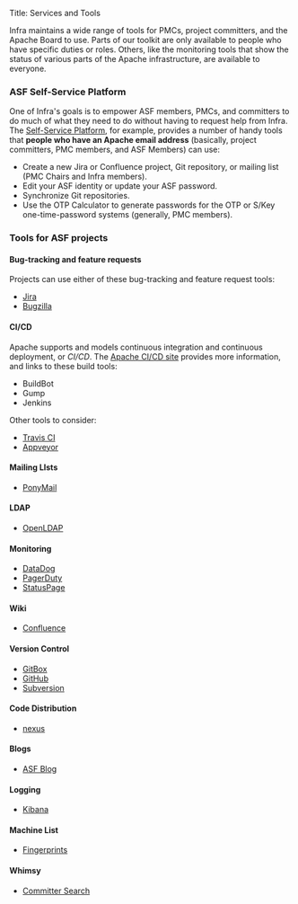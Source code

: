 Title: Services and Tools

Infra maintains a wide range of tools for PMCs, project committers, and the Apache Board to use. Parts of our toolkit are only available to people who have specific duties or roles. Others, like the monitoring tools that show the status of various parts of the Apache infrastructure, are available to everyone.

### ASF Self-Service Platform

One of Infra's goals is to empower ASF members, PMCs, and committers to do much of what they need to do without having to request help from Infra. The <a href="https://selfserve.apache.org" target="_blank">Self-Service Platform</a>, for example, provides a number of handy tools that **people who have an Apache email address** (basically, project committers, PMC members, and ASF Members) can use:

  * Create a new Jira or Confluence project, Git repository, or mailing list (PMC Chairs and Infra members).
  * Edit your ASF identity or update your ASF password.
  * Synchronize Git repositories.
  * Use the OTP Calculator to generate passwords for the OTP or S/Key one-time-password systems (generally, PMC members).
  
### Tools for ASF projects

#### Bug-tracking and feature requests

Projects can use either of these bug-tracking  and feature request tools:

* <a href="https://issues.apache.org/jira" target="_blank">Jira</a>
* <a href="https://bz.apache.org/bugzilla/" target="_blank">Bugzilla</a>

#### CI/CD

Apache supports and models continuous integration and continuous deployment, or *CI/CD*. The <a href="https://ci.apache.org" target="_blank">Apache CI/CD site</a> provides more information, and links to these build tools:

* BuildBot
* Gump
* Jenkins

Other tools to consider:

* <a href="https://travis-ci.org/" target="_blank">Travis CI</a>
* <a href="https://www.appveyor.com" target="_blank">Appveyor</a>

#### Mailing LIsts

* [PonyMail](http://lists.apache.org)

#### LDAP

* [OpenLDAP](http://www.openldap.org/)

#### Monitoring

* [DataDog](https://www.datadoghq.com/)
* [PagerDuty](http://pagerduty.com)
* [StatusPage](http://status.apache.org)

#### Wiki

* [Confluence](https://cwiki.apache.org)

#### Version Control

* [GitBox](https://gitbox.apache.org)
* [GitHub](https://github.com/apache/)
* [Subversion](https://svn.apache.org/viewvc)

#### Code Distribution

* [nexus](https://repository.apache.org/)

#### Blogs

* [ASF Blog](http://blogs.apache.org)

#### Logging

* [Kibana](https://uls.apache.org/app/kibana#/discover?_g=())

#### Machine List

* [Fingerprints](https://www.apache.org/dev/machines.html)

#### Whimsy

* [Committer Search](https://whimsy.apache.org/roster/committer/https://whimsy.apache.org/roster/committer/)

